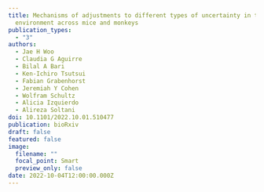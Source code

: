 ```yaml
---
title: Mechanisms of adjustments to different types of uncertainty in the reward
  environment across mice and monkeys
publication_types:
  - "3"
authors:
  - Jae H Woo
  - Claudia G Aguirre
  - Bilal A Bari
  - Ken-Ichiro Tsutsui
  - Fabian Grabenhorst
  - Jeremiah Y Cohen
  - Wolfram Schultz
  - Alicia Izquierdo
  - Alireza Soltani
doi: 10.1101/2022.10.01.510477
publication: bioRxiv
draft: false
featured: false
image:
  filename: ""
  focal_point: Smart
  preview_only: false
date: 2022-10-04T12:00:00.000Z
---
```

